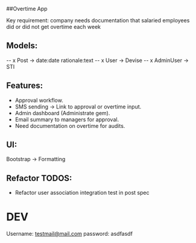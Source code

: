 ##Overtime App

Key requirement: company needs documentation that salaried employees did or did not get overtime each week

## Models:
-- x Post -> date:date rationale:text
-- x User -> Devise
-- x AdminUser -> STI

## Features:
- Approval workflow.
- SMS sending -> Link to approval or overtime input.
- Admin dashboard (Administrate gem).
- Email summary to managers for approval.
- Need documentation on overtime for audits.

## UI:
Bootstrap -> Formatting

## Refactor TODOS:
- Refactor user association integration test in post spec

# DEV
Username: testmail@mail.com
password: asdfasdf

